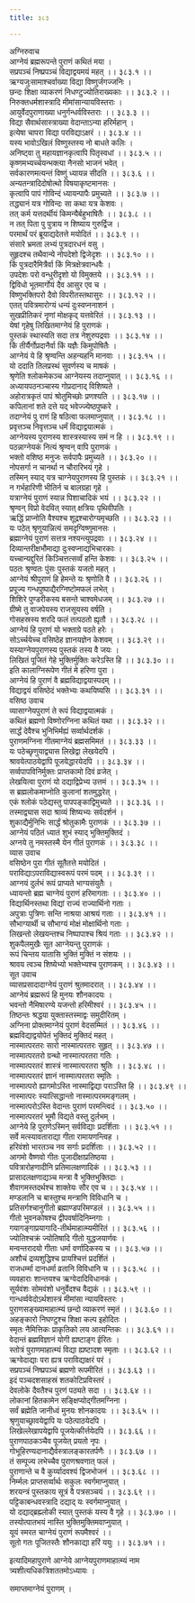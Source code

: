 ```yaml
---
title: ३८३

---
```

अग्निरुवाच  
आग्नेयं ब्रह्मरूपन्ते पुराणं कथितं मया ।  
सप्रपञ्चं निष्प्रपञ्चं विद्याद्वयमयं महत् ।। ३८३.१ ।।  
ऋग्यजुःसामाश्चर्वाख्या विद्या विष्णुर्जगज्जनिः ।  
छन्दः शिक्षा व्याकरणं निधण्टुज्योतिराख्यकाः ।। ३८३.२ ।।  
निरुक्तधर्मशास्त्रादि मीमांसान्यायविस्तराः ।  
आयुर्वेदपुराणाख्या धनुर्गन्धर्वविस्तराः ।। ३८३.३ ।।  
विद्या सैवार्थसास्त्राख्या वेदान्ताऽन्या हरिर्महान् ।  
इत्येषा चापरा विद्या परविद्याऽक्षरं ।। ३८३.४ ।।  
यस्य भावोऽखिलं विष्णुस्तस्य नो बाधते कलिः ।  
अनिष्ट्वा तु महायज्ञानकृत्वापि पितृस्वधां ।। ३८३.५ ।।  
कृष्णमभ्यर्च्चयन्भक्त्या नैनसो भाजनं भवेत् ।  
सर्वकारणमत्यन्तं विष्णुं ध्यायन्न सीदति ।। ३८३.६ ।।  
अन्यतन्त्रादिदोषोत्थो विषयाकृष्टमानसः ।  
कृत्वापि पापं गोविन्दं ध्यायन्पापैः प्रमुच्यते ।। ३८३.७ ।।  
तद्ध्यानं यत्र गोविन्दः सा कथा यत्र केशवः ।  
तत् कर्म यत्तदर्थीयं किमन्यैर्बहुभाषितैः ।। ३८३.८ ।।  
न तत् पिता पु पुत्राय न शिष्याय गुरुर्द्विज ।  
परमार्थं परं ब्रूयाद्यदेतत्ते मयोदितं ।। ३८३.९ ।।  
संसारे भ्रमता लभ्यं पुत्रदारधनं वसु ।  
सुहृदश्च तथैवान्ये नोपदेशो द्विजेदृशः ।। ३८३.१० ।।  
किं पुत्रदारैमित्रैर्वा किं मित्रक्षेत्रवान्धवैः ।  
उपदेशः परो वन्धुरीदृशो यो विमुक्तये ।। ३८३.११ ।।  
द्विविधो भूतमार्गोयं दैव आसुर एव च ।  
विष्णुभक्तिपरो दैवो विपरीतस्तथासुरः ।। ३८३.१२ ।।  
एतत् पवित्रमारोग्यं धन्यं दुःस्वप्ननाशनं ।  
सुखप्रीतिकरं नॄणां मोक्षकृद् यत्तवेरितं ।। ३८३.१३ ।।  
येषां गृहेषु लिखितमाग्नेयं हि पुराणकं ।  
पुस्तकं स्थास्यति सदा तत्र नेशुरुपद्रवाः ।। ३८३.१४ ।।  
किं तीर्यैर्गोप्रदानैर्वा किं यज्ञैः किमुपोषितैः ।  
आग्नेयं ये हि श्रृण्वन्ति अहन्यहनि मानवाः ।। ३८३.१५ ।।  
यो ददाति तिलप्रस्थं सुवर्णस्य च माषकं ।  
श्रृणेति श्लोकमेकञ्च आग्नेयस्य तदाप्नुयात् ।। ३८३.१६ ।।  
अध्यायपठनञ्चास्य गोप्रदानाद् विशिष्यते ।  
अहोरात्रकृतं पापं श्रोतुमिच्छोः प्रणश्यति ।। ३८३.१७ ।।  
कपिलानां शते दत्ते यद् भवेज्ज्येष्ठपुष्करे ।  
तदाग्नेयं पु राणं हि षठित्वा फलमाप्नुयात् ।। ३८३.१८ ।।  
प्रवृत्तञ्च निवृत्तञ्च धर्मं विद्याद्वयात्मकं ।  
आग्नेयस्य पुराणस्य शास्त्रस्यास्य समं न हि ।। ३८३.१९ ।।  
पठन्नाग्नेयकं नित्यं श्रृण्वन् वापि पुराणकं ।  
भक्तो वशिष्ठ मनुजः सर्वपापैः प्रमुच्यते ।। ३८३.२० ।।  
नोपसर्गा न चानर्था न चौरारिभयं गृहे ।  
तस्मिन् स्याद् यत्र चाग्नेयपुराणस्य हि पुस्तकं ।। ३८३.२१ ।।  
न गर्भहारिणी भीतिर्न च बालग्रहा गृहे ।  
यत्राग्नेयं पुराणं स्यान्न पिशाचादिकं भयं ।। ३८३.२२ ।।  
श्रृण्वन् विप्रो वेदवित् स्यात् क्षत्रियः पृथिवीपतिः ।  
ऋद्धिं प्राप्नोति वैश्यश्च शूद्रश्चारोग्यमृच्छति ।। ३८३.२३ ।।  
यः पठेत् श्रृणुयान्नित्यं समदृग्विष्णुमानसः ।  
ब्रह्माग्नेयं पुराणं सत्तत्र नश्यन्त्युपद्रवाः ।। ३८३.२४ ।।  
दिव्यान्तरीक्षभौमाद्या दुःस्वप्नाद्यभिचारकाः ।  
यच्चान्यद्दुरितं किञ्चित्तत्सर्व्वं हन्ति केशवः ।। ३८३.२५ ।।  
पठतः श्रृण्वतः पुंसः पुस्तकं यजतो महत् ।  
आग्नेयं श्रीपुराणं हि हेमन्ते यः श्रृणोति वै ।। ३८३.२६ ।।  
प्रपूज्य गन्धपुष्पाद्यैरग्निष्टोमफलं लभेत् ।  
शिशिरे पुण्डरीकस्य बसन्ते चाश्वमेधजम् ।। ३८३.२७ ।।  
ग्रीष्मे तु वाजपेयस्य राजसूयस्य वर्षति ।  
गोसहस्रस्य शरदि फलं तत्पठतो ह्यृतौ ।। ३८३.२८ ।।  
आग्नेयं हि पुराणं यो भक्ताग्रे पठते हरेः ।  
सोऽर्च्चयेच्च वसिष्ठेह ज्ञानयज्ञेन केशवम् ।। ३८३.२९ ।।  
यस्याग्नेयपुराणस्य पुस्तकं तस्य वै जयः ।  
लिखितं पूजितं गेहे भुक्तिर्मुक्तिः करेऽस्ति हि ।। ३८३.३० ।।  
इति कालाग्निरूपेण गीतं मे हरिणा पुरा ।  
आग्नेयं हि पुराणं वै ब्रह्मविद्याद्वयास्पदम् ।।  
विद्याद्वयं वसिष्ठेदं भक्तेभ्यः कथयिष्यसि ।। ३८३.३१ ।।  
वसिष्ठ उवाच  
व्यासाग्नेयपुराणं ते रूपं विद्याद्वयात्मकं ।  
कथितं ब्रह्मणो विष्णोरग्निना कथितं यथा ।। ३८३.३२ ।।  
सार्द्धं देवैश्च भुनिभिर्मह्यं सर्व्वार्थदर्शकं ।  
पुराणमग्निना गीतमाग्नेयं ब्रह्मसमिमतं ।। ३८३.३३ ।।  
यः पठेच्छृणुयाद्व्यास लिखेद्वा लेखयेदपि ।  
श्रावयेत्पाठयेद्वापि पूजयेद्धारयेदपि ।। ३८३.३४ ।।  
सर्व्वपापविनिर्मुक्तः प्राप्तकामो दिवं व्रजेत् ।  
लेखयित्वा पुराणं यो दद्याद्विप्रेभ्य उत्तमं ।। ३८३.३५ ।।  
स ब्रह्मलोकमाप्नोति कुलानां शतमुद्धरेत् ।  
एकं श्लोकं पठेद्यस्तु पापपङ्काद्विमुच्यते ।। ३८३.३६ ।।  
तस्माद्व्यास सदा श्राव्यं शिष्यभ्यः सर्वदर्शनं ।  
शुकाद्यैर्मुनिभिः सार्द्धं श्रोतुकामैः पुराणकं ।। ३८३.३७ ।।  
आग्नेयं पठितं ध्यातं शुभं स्याद् भुक्तिमुक्तिदं ।  
अग्नये तु नमस्तस्मै येन गीतं पुराणकं ।। ३८३.३८ ।।  
व्यास उवाच  
वसिष्ठेन पुरा गीतं सूतैतत्ते मयोदितं ।  
पराविद्याऽपराविद्यास्वरूपं परमं पदम् ।। ३८३.३९ ।।  
आग्नयं दुर्लभं रूपं प्राप्यते भाग्यसंयुतैः ।  
ध्यायन्तो ब्रह्म चाग्नेयं पुराणं हरिमागताः ।। ३८३.४० ।।  
विद्यार्थिनस्तथा विद्यां राज्यं राज्यार्थिनो गताः ।  
अपुत्राः पुत्रिणः सन्ति नाश्रया आश्रयं गताः ।। ३८३.४१ ।।  
सौभाग्यार्थी च सौभाग्यं मोक्षं मोक्षार्थिनो गताः ।  
लिखन्तो लेखयन्तश्च निष्पापाश्च श्रियं गताः ।। ३८३.४२ ।।  
शुकपैलमुखैः सूत आग्नेयन्तु पुराणकं ।  
रूपं चिन्तय यातासि भुक्तिं मुक्तिं न संशयः ।।  
श्रावय त्वञ्च शिष्येभ्यो भक्तेभ्यश्च पुराणकम् ।। ३८३.४३ ।।  
सूत उवाच  
व्यासप्रसादादाग्नेयं पुराणं श्रुतमादरात् ।। ३८३.४४ ।।  
आग्नेयं ब्रह्मरूपं हि मुनयः शौनकादयः ।  
भवन्तो नैमिषारण्ये यजन्तो हरिमीश्वरं ।। ३८३.४५ ।।  
तिष्ठन्तः श्रद्धया युक्तास्तस्माद्वः समुदीरितम् ।  
अग्निना प्रोक्तमाग्नेयं पुराणं वेदसम्मितं ।। ३८३.४६ ।।  
ब्रह्मविद्याद्वयोपेतं भुक्तिदं मुक्तिदं महत् ।  
नास्मात्परतरः सारो नास्मात्परतरः सुहृत् ।। ३८३.४७ ।।  
नास्मात्परतरो ग्रन्थो नास्मात्परतरा गतिः ।  
नास्मात्परतरं शास्त्रं नास्मात्परतरा श्रुतिः ।। ३८३.४८ ।।  
नास्मात्परतरं ज्ञानं नास्मात्परतरा स्मृतिः ।  
नास्मात्परो ह्यागमोऽस्ति नास्माद्विद्या पराऽस्ति हि ।। ३८३.४९ ।।  
नास्मात्परः स्यात्सिद्धान्तो नास्मात्परममङ्गलम् ।  
नास्मात्परोऽस्ति वेदान्तः पुराणं परमन्त्विदं ।। ३८३.५० ।।  
नास्मात्परतरं भूमौ विद्यते वस्तु दुर्लभम् ।  
आग्नेये हि पुराणेऽस्मिन् सर्वविद्याः प्रदर्शिताः ।। ३८३.५१ ।।  
सर्वे मत्स्यावताराद्या गीता रामायणन्त्विह ।  
हरिवंशो भारतञ्च नव सर्गाः प्रदर्शिताः ।। ३८३.५२ ।।  
आगमो वैष्णवो गीतः पूजादीक्षाप्रतिष्ठया ।  
पवित्रारोहणादीनि प्रतिमालक्षणादिकं ।। ३८३.५३ ।।  
प्रासादलक्षणाद्यञ्च मन्त्रा वै भुक्तिभुक्तिदाः ।  
शैवागमस्तदर्थश्च शाक्तेयः सौर एव च ।। ३८३.५४ ।।  
मण्डलानि च बास्तुश्च मन्त्राणि विविधानि च ।  
प्रतिसर्गश्चानुगीतो ब्रह्माण्डपरिमण्डलं ।। ३८३.५५ ।।  
गीतो भुवनकोषश्च द्वीपवर्षादिनिम्नगाः ।  
गयागङ्गाप्रयागादि-तीर्थमाहात्म्यमीरितं ।। ३८३.५६ ।।  
ज्योतिश्चक्रं ज्योतिषादि गीतो युद्धजयार्णवः ।  
मन्वन्तरादयो गीताः धर्मा वर्णादिकस्य च ।। ३८३.५७ ।।  
अशौचं द्रव्यशुद्धिश्च प्रायश्चित्तं प्रदर्शितं ।  
राजधर्म्मा दानधर्मा व्रतानि विविधानि च ।। ३८३.५८ ।।  
व्यवहाराः शान्तयश्च ऋग्वेदादिविधानकं ।  
सूर्यवंशः सोमवंशो धनुर्वेदश्च वैद्यकं ।। ३८३.५९ ।।  
गान्धर्व्ववेदोऽर्थशास्त्रं मीमांसा न्यायविस्तरः ।  
पुराणसङ्ख्यामाहात्म्यं छन्दो व्याकरणं स्मृतं ।। ३८३.६० ।।  
अहङ्कारो निघण्टुश्च शिक्षा कल्प इहोदितः ।  
स्मृतः नैमित्तिकः प्राकृतिको लय आत्यन्तिकः ।। ३८३.६१ ।।  
वेदान्तं ब्रह्मविज्ञानं योगी ह्यष्टाङ्ग ईरितः ।  
स्तोत्रं पुराणमाहात्म्यं विद्या ह्यष्टादश स्मृताः ।। ३८३.६२ ।।  
ऋग्वेदाद्याः परा ह्यत्र पराविद्याक्षरं परं ।  
सप्रपञ्चं निष्प्रपञ्चं ब्रह्मणो रूपमीरितं ।। ३८३.६३ ।।  
इदं पञ्चदशसाहस्रं शतकोटिप्रविस्तरं ।  
देवलोके दैवतैश्च पुरणं पठ्यते सदा ।। ३८३.६४ ।।  
लोकानां हितकामेन सङ्क्षिप्योद्गीतमग्निना ।  
सर्वं ब्रह्मेति जानीध्वं मुनयः शोनकादयः ।। ३८३.६५ ।।  
श्रृणुयाच्छ्रावयेद्वापि यः पठेत्पाठयेदपि ।  
लिखेल्लेखापयेद्वापि पूजयेत्कीर्त्तयेदपि ।। ३८३.६६ ।।  
पुराणपाठकञ्चैव पूजयेत् प्रयतो नृपः ।  
गोभूहिरण्यदानाद्यैर्वस्त्रालङ्कारतर्पणैः ।। ३८३.६७ ।।  
तं सम्पूज्य लभेच्चैव पुराणश्रवणात् फलं ।  
पुराणान्ते च वै कुर्य्यादवश्यं द्विजभोजनं ।। ३८३.६८ ।।  
निर्म्मलः प्राप्तसर्व्वार्थः सकुलः स्वर्गमाप्नुयात् ।  
शरयन्त्रं पुस्तकाय सूत्रं वै पत्रसञ्चयं ।। ३८३.६९ ।।  
पट्टिकाबन्धवस्त्रादि दद्याद् यः स्वर्गमाप्नुयात् ।  
यो दद्याद्ब्रह्म्लोकी स्यात् पुस्तकं यस्य वै गृहे ।। ३८३.७० ।।  
तस्योत्पातभयं नास्ति भुक्तिमुक्तिमवाप्नुयात् ।  
यूयं स्मरत चाग्नेयं पुराणं रूपमैश्वरं ।।  
सूतो गतः पूजितस्तैः शौनकाद्या हरिं ययुः ।। ३८३.७१ ।।  
  
इत्यादिमहापुराणे आग्नेये आग्नेयपुराणमाहात्म्यं नाम  
त्र्यशीत्यधिकत्रिशततमोऽध्यायः ।  
  
समाप्तमाग्नेयं पुराणम् ।